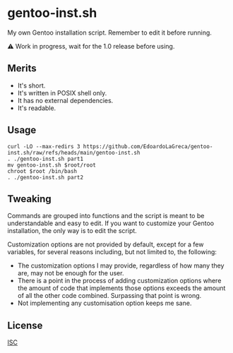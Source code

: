 gentoo-inst.sh
==============

My own Gentoo installation script. Remember to edit it before running.

⚠️ Work in progress, wait for the 1.0 release before using.

## Merits

- It's short.
- It's written in POSIX shell only.
- It has no external dependencies.
- It's readable.

## Usage

```
curl -LO --max-redirs 3 https://github.com/EdoardoLaGreca/gentoo-inst.sh/raw/refs/heads/main/gentoo-inst.sh
. ./gentoo-inst.sh part1
mv gentoo-inst.sh $root/root
chroot $root /bin/bash
. ./gentoo-inst.sh part2
```

## Tweaking

Commands are grouped into functions and the script is meant to be understandable and easy to edit. If you want to customize your Gentoo installation, the only way is to edit the script.

Customization options are not provided by default, except for a few variables, for several reasons including, but not limited to, the following:

- The customization options I may provide, regardless of how many they are, may not be enough for the user.
- There is a point in the process of adding customization options where the amount of code that implements those options exceeds the amount of all the other code combined. Surpassing that point is wrong.
- Not implementing any customisation option keeps me sane.

## License

[ISC](LICENSE)
